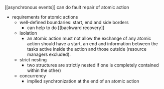 [[asynchronous events]] can do fault repair of atomic action

- requirements for atomic actions
	- well-defined boundaries: start, end and side borders
		- can help to do [[backward recovery]]
	- isolation
		- an atomic action must not allow the exchange of any atomic action should have a start, an end and information between the tasks active inside the action and those outside (resource managers excluded).
	- strict nesting
		- two structures are strictly nested if one is completely contained within the other)
	- concurrency
		- implied synchronization at the end of an atomic action